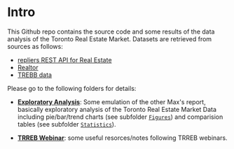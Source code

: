 # Intro 

This Github repo contains the source code and some results of the data analysis of the Toronto Real Estate Market. Datasets are retrieved from sources as follows:     
- [repliers REST API for Real Estate](https://docs.repliers.io/v1/listings/get-listings)       
- [Realtor](http://realtor.ca)     
- [TREBB data]( http://35.228.31.175/tableu/listings)


Please go to the following folders for details:             
- [**Exploratory Analysis**](https://github.com/MaxGniluynehc/Unsworth/tree/master/Exploratory%20Analysis): Some emulation of the other Max's report, basically exploratory analysis of the Toronto Real Estate Market Data including pie/bar/trend charts (see subfolder [`Figures`](https://github.com/MaxGniluynehc/Unsworth/tree/master/Exploratory%20Analysis/Figures)) and comparision tables (see subfolder [`Statistics`](https://github.com/MaxGniluynehc/Unsworth/tree/master/Exploratory%20Analysis/Statistics)).      

- [**TRREB Webinar**](https://github.com/MaxGniluynehc/Unsworth/tree/master/TRREB%20Webinar): some useful resorces/notes following TRREB webinars. 

